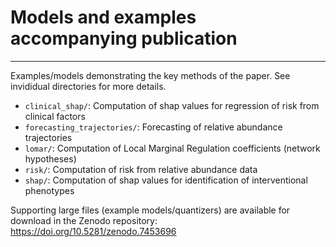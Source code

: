 # Models and examples accompanying publication
---

Examples/models demonstrating the key methods of the paper. See invididual directories for more details.

- `clinical_shap/`: Computation of shap values for regression of risk from clinical factors
- `forecasting_trajectories/`: Forecasting of relative abundance trajectories 
- `lomar/`: Computation of Local Marginal Regulation coefficients (network hypotheses)
- `risk/`: Computation of risk from relative abundance data
- `shap/`: Computation of shap values for identification of interventional phenotypes

Supporting large files (example models/quantizers) are available for download in the Zenodo repository: https://doi.org/10.5281/zenodo.7453696